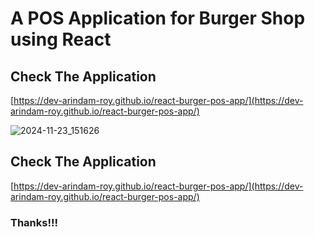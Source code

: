 # A POS Application for Burger Shop using React

## Check The Application
[https://dev-arindam-roy.github.io/react-burger-pos-app/](https://dev-arindam-roy.github.io/react-burger-pos-app/)


![2024-11-23_151626](https://github.com/user-attachments/assets/d1b5d87f-af30-4f3d-af14-6e7f6de4be0a)



## Check The Application
[https://dev-arindam-roy.github.io/react-burger-pos-app/](https://dev-arindam-roy.github.io/react-burger-pos-app/)

### Thanks!!!
